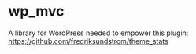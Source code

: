 wp_mvc
======

A library for WordPress needed to empower this plugin:
https://github.com/fredriksundstrom/theme_stats